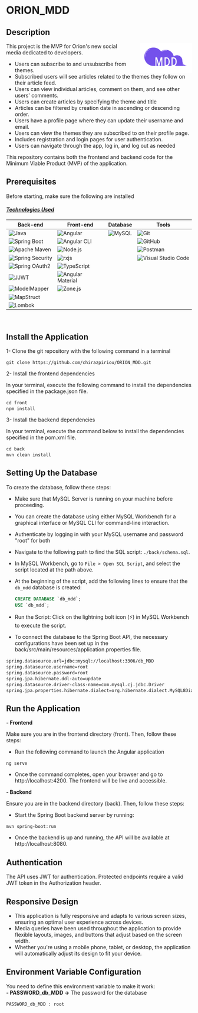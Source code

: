 # ORION_MDD

## Description
<img src="./front/src/assets/pictures/small_logo.png" alt="Logo" style="float: right; margin-left: 20px;" />  

This project is the MVP for Orion's new social media dedicated to developers.  
- Users can subscribe to and unsubscribe from themes.  
- Subscribed users will see articles related to the themes they follow on their article feed.  
- Users can view individual articles, comment on them, and see other users' comments.  
- Users can create articles by specifying the theme and title  
- Articles can be filtered by creation date in ascending or descending order.  
- Users have a profile page where they can update their username and email.  
- Users can view the themes they are subscribed to on their profile page.  
- Includes registration and login pages for user authentication.  
- Users can navigate through the app, log in, and log out as needed

This repository contains both the frontend and backend code for the Minimum Viable Product (MVP) of the application.

## Prerequisites
Before starting, make sure the following are installed
#### <u>*Technologies Used*</u>
<div align="center">

| **Back-end**                                      | **Front-end**                                      | **Database**       | **Tools**           |
|---------------------------------------------------|----------------------------------------------------|--------------------|---------------------|
| ![Java](https://img.shields.io/badge/Java-17.0.12-blue) | ![Angular](https://img.shields.io/badge/Angular-14.1.0-brightgreen) | ![MySQL](https://img.shields.io/badge/MySQL-8.0.32-blue) | ![Git](https://img.shields.io/badge/Git-2.35.1-orange) |
| ![Spring Boot](https://img.shields.io/badge/Spring_Boot-2.7.3-green) | ![Angular CLI](https://img.shields.io/badge/Angular_CLI-14.1.3-blue) |                    | ![GitHub](https://img.shields.io/badge/GitHub--black) |
| ![Apache Maven](https://img.shields.io/badge/Maven-3.9.9-yellow) | ![Node.js](https://img.shields.io/badge/Node.js-20.17.0-brightgreen) |                    | ![Postman](https://img.shields.io/badge/Postman-11.34.5-blue) |
| ![Spring Security](https://img.shields.io/badge/Spring_Security-2.7.3-orange) | ![rxjs](https://img.shields.io/badge/rxjs-7.5.0-blue) |                    | ![Visual Studio Code](https://img.shields.io/badge/VS_Code-1.97.2-blue)|
| ![Spring OAuth2](https://img.shields.io/badge/Spring_OAuth2-2.7.3-red) | ![TypeScript](https://img.shields.io/badge/TypeScript-4.7.2-blue) |                    |                     |
| ![JJWT](https://img.shields.io/badge/JJWT-0.11.5-green) | ![Angular Material](https://img.shields.io/badge/Angular_Material-14.2.5-blue) |                    |                     |
| ![ModelMapper](https://img.shields.io/badge/ModelMapper-3.2.0-blue) | ![Zone.js](https://img.shields.io/badge/Zone.js-0.11.4-lightblue) |                    |                     |
| ![MapStruct](https://img.shields.io/badge/MapStruct-1.5.1.Final-green) |                                                    |                    |                     |
| ![Lombok](https://img.shields.io/badge/Lombok-1.18.30-lightgray) |                                                    |                    |                     |
</div>
<br>

## Install the Application
1- Clone the git repository with the following command in a terminal
````
git clone https://github.com/chirazpiriou/ORION_MDD.git
````
2- Install the frontend dependencies

In your terminal, execute the following command to install the dependencies specified in the package.json file.
    
 ```
cd front
npm install
```

3- Install the backend dependencies

In your terminal, execute the command below to install the dependencies specified in the pom.xml file.
    
```
cd back
mvn clean install
```

## Setting Up the Database
To create the database, follow these steps:
- Make sure that MySQL Server is running on your machine before proceeding.
- You can create the database using either MySQL Workbench for a graphical interface or MySQL CLI for command-line interaction.
- Authenticate by logging in with your MySQL username and password "root" for both
- Navigate to the following path to find the SQL script:  `./back/schema.sql`.

- In MySQL Workbench, go to `File > Open SQL Script`, and select the script located at the path above.
- At the beginning of the script, add the following lines to ensure that the `db_mdd` database is created:
   ```sql
   CREATE DATABASE `db_mdd`;
   USE `db_mdd`;

- Run the Script: Click on the lightning bolt icon (⚡) in MySQL Workbench to execute the script.
- To connect the database to the Spring Boot API, the necessary configurations have been set up in the back/src/main/resources/application.properties file.

```properties
spring.datasource.url=jdbc:mysql://localhost:3306/db_MDD
spring.datasource.username=root
spring.datasource.password=root
spring.jpa.hibernate.ddl-auto=update
spring.datasource.driver-class-name=com.mysql.cj.jdbc.Driver
spring.jpa.properties.hibernate.dialect=org.hibernate.dialect.MySQL8Dialect

```

## Run the Application
**- Frontend**

Make sure you are in the frontend directory (front). Then, follow these steps:
* Run the following command to launch the Angular application
```
ng serve
```
* Once the command completes, open your browser and go to http://localhost:4200. The frontend will be live and accessible. 

**- Backend**

Ensure you are in the backend directory (back). Then, follow these steps:
* Start the Spring Boot backend server by running:
```
mvn spring-boot:run
```
* Once the backend is up and running, the API will be available at http://localhost:8080.

## Authentication
The API uses JWT for authentication. Protected endpoints require a valid JWT token in the Authorization header.

## Responsive Design

- This application is fully responsive and adapts to various screen sizes, ensuring an optimal user experience across devices.
- Media queries have been used throughout the application to provide flexible layouts, images, and buttons that adjust based on the screen width.
- Whether you're using a mobile phone, tablet, or desktop, the application will automatically adjust its design to fit your device.

## Environment Variable Configuration
You need to define this environment variable to make it work:  
**- PASSWORD_db_MDD ->**  The password for the database   

```
PASSWORD_db_MDD : root
```